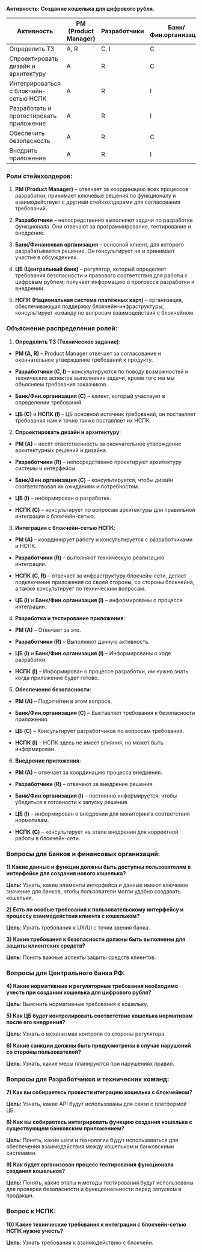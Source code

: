 **Активность: Создание кошелька для цифрового рубля.**

|Активность|PM (Product Manager)|Разработчики|Банк/Фин.организация|ЦБ|НСПК|
|-|-|-|-|-|-|
|Определить ТЗ|A, R|C, I|C|C|I|
|Спроектировать дизайн и архитектуру|A|R|C|I|C|
|Интегрироваться с блокчейн-сетью НСПК|A|R|I|I|C, R|
|Разработать и протестировать приложение|A|R|I|I|I|
|Обеспечить безопасность|A|R|C|C|I|
|Внедрить приложение|A|R|I|I|C|

### Роли стейкхолдеров:

1. **PM (Product Manager)** – отвечает за координацию всех процессов разработки, принимает ключевые решения по функционалу и взаимодействует с другими стейкхолдерами для согласования требований.

2. **Разработчики** – непосредственно выполняют задачи по разработке функционала. Они отвечают за программирование, тестирование и внедрение.

3. **Банк/Финансовая организация** – основной клиент, для которого разрабатывается решение. Он rонсультирует на и принимает участие в обсуждениях.

4. **ЦБ (Центральный банк)** – регулятор, который определяет требования безопасности и правового соответствия для работы с цифровым рублем; получает информацию о прогрессе разработки и внедрении.

5. **НСПК (Национальная система платёжных карт)** – организация, обеспечивающая поддержку блокчейн-инфраструктуры, консультирует команду по вопросам взаимодействия с блокчейном.

### Объяснение распределения ролей:

1. **Определить ТЗ (Техническое задание)**:

- **PM (A, R)** – Product Manager отвечает за согласование и окончательное утверждение требований к продукту.

- **Разработчики (C, I)** – консультируются по поводу возможностей и технических аспектов выполнения задачи, кроме того им мы объясняем требования заказчиков.

- **Банк/Фин.организация (C)** – клиент, который участвует в определении требований.

- **ЦБ (С)** и **НСПК (I)** - ЦБ основной источник требований, он поставляет требования нам и точно также поставляет их НСПК.

2. **Спроектировать дизайн и архитектуру**:

- **PM (A)** – несёт ответственность за окончательное утверждение архитектурных решений и дизайна.

- **Разработчики (R)** – непосредственно проектируют архитектуру системы и интерфейсы.

- **Банк/Фин.организация (C)** – консультируется, чтобы дизайн соответствовал их ожиданиям и потребностям.

- **ЦБ (I)** – информирован о разработке.

- **НСПК (C)** – консультирует по вопросам архитектуры для правильной интеграции с блокчейн-сетью.

3. **Интеграция с блокчейн-сетью НСПК**:

- **PM (A)** – координирует работу и консультируется с разработчиками и НСПК.

- **Разработчики (R)** – выполняют техническую реализацию интеграции.

- **НСПК (C, R)** – отвечает за инфраструктуру блокчейн-сети, делает подключение приложения со своей стороны, со стороны блокчейна; а также консультирует по техническим вопросам.

- **ЦБ (I)** и **Банк/Фин.организация (I)** – информированы о процессе интеграции.

4. **Разработка и тестирование приложения**:

- **PM (A)** – Отвечает за это.

- **Разработчики (R)** – Выполняют данную активность.

- **ЦБ (I)** и **Банк/Фин.организация (I)** – Информированы о ходе разработки.

- **НСПК (I)** – Информирован о процессе разработки, им нужно знать когда приложение будет готово.

5. **Обеспечение безопасности**:

- **PM (A)** – Подотчётен в этом вопросе.

- **Банк/Фин.организация (C)** – Выставляет требования к безопасности приложения.

- **ЦБ (C)** – Консультирует разработчиков по вопросам требований.

- **НСПК (I)** – НСПК здесь не имеет влияния, но может быть информирован.

6. **Внедрение приложения**:

- **PM (A)** – отвечает за координацию процесса внедрения.

- **Разработчики (R)** – отвечают за внедрение решения.

- **Банк/Фин.организация (I)** – постоянно информируется, чтобы убедиться в готовности к запуску решения.

- **ЦБ (I)** – информирован о внедрении для мониторинга соответствия нормативам.

- **НСПК (C)** – консультирует на этапе внедрения для корректной работы в блокчейн-сети.





### Вопросы для Банков и финансовых организаций:

**1) Какие данные и функции должны быть доступны пользователям в интерфейсе для создания нового кошелька?**

**Цель:** Узнать, какие элементы интерфейса и данные имеют ключевое значение для банков, чтобы пользователи могли удобно создавать кошельки.

**2) Есть ли особые требования к пользовательскому интерфейсу и процессу взаимодействия клиента с кошельком?**

**Цель**: Узнать требования к UX/UI с точки зрения банка.

**3) Какие требования к безопасности должны быть выполнены для защиты клиентских средств?**

**Цель**: Понять важные аспекты защиты средств клиентов.

### Вопросы для Центрального банка РФ:

**4) Какие нормативные и регуляторные требования необходимо учесть при создании кошелька для цифрового рубля?**

**Цель**: Выяснить нормативные требования к кошельку.

**5) Как ЦБ будет контролировать соответствие кошелька нормативам после его внедрения?**

**Цель**: Узнать о механизмах контроля со стороны регулятора.

**6) Какие санкции должны быть предусмотрены в случае нарушений со стороны пользователей?**

**Цель**: Узнать, какие меры планируются при нарушениях правил.

### Вопросы для Разработчиков и технических команд:

**7) Как вы собираетесь провести итеграцию кошелька с блокчейном?**

**Цель:** Узнать, какие API будут использованы для связи с платформой ЦБ.

**8) Как вы собираетесь интегрировать функцию создания кошелька с существующем банковским приложением?**

**Цель**: Понять, какие шаги и технологии будут использоваться для обеспечения взаимодействия между кошельком и банковскими системами.

**9) Как будет организован процесс тестирования функционала создания кошельков?**

**Цель:** Понять, какие этапы и методы тестирования будут использованы для проверки безопасности и функциональности перед запуском в продакшн.

### Вопрос к НСПК:

**10) Какие технические требования к интеграции с блокчейн-сетью НСПК нужно учесть?**

**Цель**: Узнать требования к взаимодействию с блокчейн.



